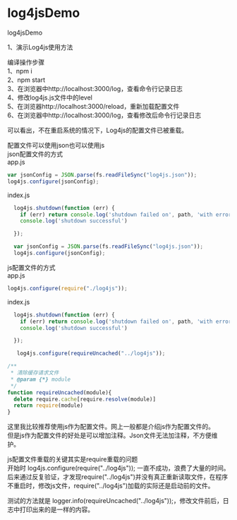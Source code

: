 # log4jsDemo
log4jsDemo

1、演示Log4js使用方法

编译操作步骤  
1、npm i    
2、npm start  
3、在浏览器中http://localhost:3000/log，查看命令行记录日志  
4、修改log4js.js文件中的level  
5、在浏览器http://localhost:3000/reload，重新加载配置文件  
6、在浏览器中http://localhost:3000/log，查看修改后命令行记录日志  


可以看出，不在重启系统的情况下，Log4js的配置文件已被重载。

配置文件可以使用json也可以使用js  
json配置文件的方式  
app.js
~~~js
var jsonConfig = JSON.parse(fs.readFileSync("log4js.json"));
log4js.configure(jsonConfig);
~~~
index.js
~~~js
  log4js.shutdown(function (err) {
    if (err) return console.log('shutdown failed on', path, 'with error', err)
    console.log('shutdown successful')

  });

  var jsonConfig = JSON.parse(fs.readFileSync("log4js.json"));
  log4js.configure(jsonConfig);
~~~

js配置文件的方式  
app.js
~~~js
log4js.configure(require("./log4js"));
~~~
index.js
~~~js
  log4js.shutdown(function (err) {
    if (err) return console.log('shutdown failed on', path, 'with error', err)
    console.log('shutdown successful')

  });

   log4js.configure(requireUncached("../log4js"));
~~~
~~~js
/**
 * 清除缓存请求文件
 * @param {*} module 
 */
function requireUncached(module){
  delete require.cache[require.resolve(module)]
  return require(module)
}
~~~

这里我比较推荐使用js作为配置文件。网上一般都是介绍js作为配置文件的。  
但是js作为配置文件的好处是可以增加注释。Json文件无法加注释，不方便维护。

js配置文件重载的关键其实是require重载的问题  
开始时 log4js.configure(require("../log4js")); 一直不成功，浪费了大量的时间。  
后来通过反复验证，才发现require("../log4js")并没有真正重新读取文件，在程序不重启时，修改js文件，require("../log4js")加载的实际还是启动前的文件。

测试的方法就是 logger.info(requireUncached("../log4js"));，修改文件前后，日志中打印出来的是一样的内容。




